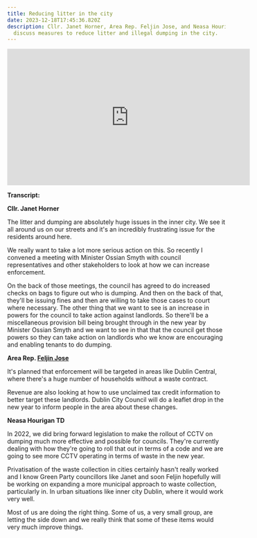 ```yaml
---
title: Reducing litter in the city
date: 2023-12-18T17:45:36.820Z
description: Cllr. Janet Horner, Area Rep. Feljin Jose, and Neasa Hourigan TD
  discuss measures to reduce litter and illegal dumping in the city.
---
```

<iframe width="560" height="315" src="https://www.youtube.com/embed/9J2YwApq5qg?si=XSIi308ftzJ1J9WG" title="YouTube video player" frameborder="0" allow="accelerometer; autoplay; clipboard-write; encrypted-media; gyroscope; picture-in-picture; web-share" allowfullscreen></iframe>

**Transcript:**

**Cllr. Janet Horner**

The litter and dumping are absolutely huge issues in the inner city. We see it all around us on our streets and it's an incredibly frustrating issue for the residents around here. 

We really want to take a lot more serious action on this. So recently I convened a meeting with Minister Ossian Smyth with council representatives and other stakeholders to look at how we can increase enforcement.

On the back of those meetings, the council has agreed to do increased checks on bags to figure out who is dumping. And then on the back of that, they'll be issuing fines and then are willing to take those cases to court where necessary. 
The other thing that we want to see is an increase in powers for the council to take action against landlords. So there'll be a miscellaneous provision bill being brought through in the new year by Minister Ossian Smyth and we want to see in that that the council get those powers so they can take action on landlords who we know are encouraging and enabling tenants to do dumping. 

**Area Rep. [Feljin Jose](https://feljin.ie/)**

It's planned that enforcement will be targeted in areas like Dublin Central, where there's a huge number of households without a waste contract. 

Revenue are also looking at how to use unclaimed tax credit information to better target these landlords. Dublin City Council will do a leaflet drop in the new year to inform people in the area about these changes. 

**Neasa Hourigan TD**

In 2022, we did bring forward legislation to make the rollout of CCTV on dumping much more effective and possible for councils. They're currently dealing with how they're going to roll that out in terms of a code and we are going to see more CCTV operating in terms of waste in the new year. 

Privatisation of the waste collection in cities certainly hasn't really worked and I know Green Party councillors like Janet and soon Feljin hopefully will be working on expanding a more municipal approach to waste collection, particularly in. In urban situations like inner city Dublin, where it would work very well. 

Most of us are doing the right thing. Some of us, a very small group, are letting the side down and we really think that some of these items would very much improve things.